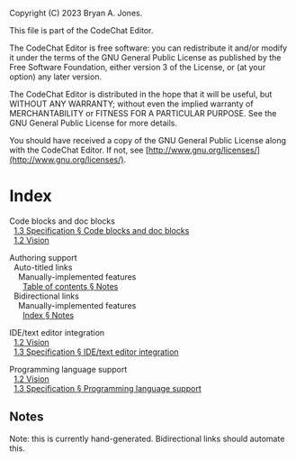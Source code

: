 Copyright (C) 2023 Bryan A. Jones.

This file is part of the CodeChat Editor.

The CodeChat Editor is free software: you can redistribute it and/or modify it
under the terms of the GNU General Public License as published by the Free
Software Foundation, either version 3 of the License, or (at your option) any
later version.

The CodeChat Editor is distributed in the hope that it will be useful, but
WITHOUT ANY WARRANTY; without even the implied warranty of MERCHANTABILITY or
FITNESS FOR A PARTICULAR PURPOSE. See the GNU General Public License for more
details.

You should have received a copy of the GNU General Public License along with
the CodeChat Editor. If not, see
[http://www.gnu.org/licenses/](http://www.gnu.org/licenses/).

# Index

<a id="code-blocks-and-doc-blocks"></a>Code blocks and doc blocks\
  [1.3 Specification § Code blocks and doc blocks](README.md#specification-code-blocks-and-doc-blocks)\
  [1.2 Vision](README.md#vision-code-blocks-and-doc-blocks)

Authoring support\
  Auto-titled links\
    Manually-implemented features\
      [Table of contents § Notes](toc.md#auto-title)\
  Bidirectional links\
    Manually-implemented features\
      [Index § Notes](#note-bidirectional-links)

<a id="ide-integration"></a>IDE/text editor integration\
  [1.2 Vision](README.md#vision-ide-integration)\
 
[1.3 Specification § IDE/text editor integration](README.md#specification-ide-integration)

<a id="programming-language-support"></a>Programming language support\
  [1.2 Vision](README.md#vision-programming-language-support)\
 
[1.3 Specification § Programming language support](README.md#implementation-programming-language-support)

## Notes

<a id="note-bidirectional-links"></a>Note: this is currently hand-generated.
Bidirectional links should automate this.
